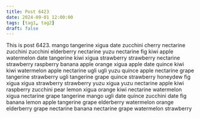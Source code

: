 ```yaml
---
title: Post 6423
date: 2024-09-01 12:00:00
tags: [tag1, tag2]
draft: false
---
```

This is post 6423.
mango
tangerine
xigua
date
zucchini
cherry
nectarine
zucchini
zucchini
elderberry
nectarine
yuzu
nectarine
fig
kiwi
apple
watermelon
date
tangerine
kiwi
xigua
strawberry
strawberry
nectarine
strawberry
raspberry
banana
apple
orange
xigua
apple
date
quince
kiwi
kiwi
watermelon
apple
nectarine
ugli
ugli
yuzu
quince
apple
nectarine
grape
tangerine
strawberry
ugli
tangerine
grape
quince
strawberry
honeydew
fig
xigua
xigua
strawberry
strawberry
yuzu
xigua
yuzu
nectarine
apple
kiwi
raspberry
zucchini
pear
lemon
xigua
orange
kiwi
nectarine
watermelon
xigua
nectarine
grape
tangerine
mango
ugli
date
quince
zucchini
date
fig
banana
lemon
apple
tangerine
grape
elderberry
watermelon
orange
elderberry
grape
nectarine
banana
nectarine
grape
watermelon
strawberry
